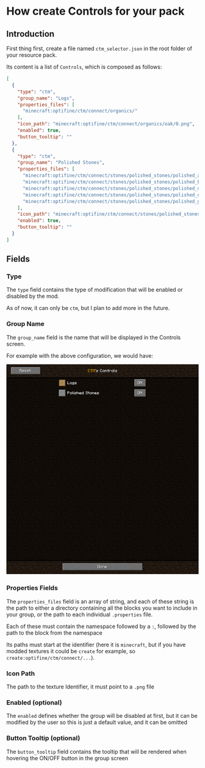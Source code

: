 # How create Controls for your pack

## Introduction

First thing first, create a file named `ctm_selector.json` in the root folder of your resource pack.

Its content is a list of `Controls`, which is composed as follows:

```json
[
  {
    "type": "ctm",
    "group_name": "Logs",
    "properties_files": [
      "minecraft:optifine/ctm/connect/organics/"
    ],
    "icon_path": "minecraft:optifine/ctm/connect/organics/oak/0.png",
    "enabled": true,
    "button_tooltip": ""
  },
  {
    "type": "ctm",
    "group_name": "Polished Stones",
    "properties_files": [
      "minecraft:optifine/ctm/connect/stones/polished_stones/polished_andesite.properties",
      "minecraft:optifine/ctm/connect/stones/polished_stones/polished_blackstone.properties",
      "minecraft:optifine/ctm/connect/stones/polished_stones/polished_deepslate.properties",
      "minecraft:optifine/ctm/connect/stones/polished_stones/polished_diorite.properties",
      "minecraft:optifine/ctm/connect/stones/polished_stones/polished_granite.properties"
    ],
    "icon_path": "minecraft:optifine/ctm/connect/stones/polished_stones/0.png",
    "enabled": true,
    "button_tooltip": ""
  }
]
```

## Fields

### Type

The `type` field contains the type of modification that will be enabled or disabled by the mod.

As of now, it can only be `ctm`, but I plan to add more in the future.

### Group Name

The `group_name` field is the name that will be displayed in the Controls screen.

For example with the above configuration, we would have:

![group_name_ex](https://github.com/Aeldit/Aeldit/blob/main/ctm_selector/group_name_ex.png?raw=true)

### Properties Fields

The `properties_files` field is an array of string, and each of these string is the path to either a directory
containing all the blocks you want to include in your group, or the path to each individual `.properties` file.

Each of these must contain the namespace followed by a `:`, followed by the path to the block from the namespace

Its paths must start at the identifier (here it is `minecraft`, but if you have modded
textures it could be `create` for example, so `create:optifine/ctm/connect/...`).

### Icon Path

The path to the texture Identifier, it must point to a `.png` file

### Enabled (optional)

The `enabled` defines whether the group will be disabled at first, but it can be modified by the user so this is just a
default value, and it can be omitted

### Button Tooltip (optional)

The `button_tooltip` field contains the tooltip that will be rendered when hovering the ON/OFF button in the group
screen
